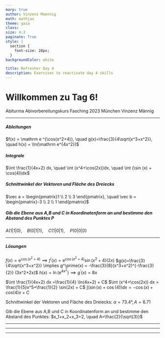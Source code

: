 ```yaml
---
marp: true
author: Vinzenz Maennig
math: mathjax
theme: gaia
class: 
size: 4:3
paginate: True
style: |
  section {
    font-size: 28px;
  }
backgroundColor: white

title: Refresher Day 4
description: Exercises to reactivate day 4 skills
---
```

# Willkommen zu Tag 6!
Abiturma Abivorbereitungskurs
Fasching 2023 München
Vinzenz Männig

---
<!--header: Wiederholung Tag 5-->
<!--footer: Abiturma Abivorbereitungskurs | Fasching 2023 München | Vinzenz Männig-->
##### Ableitungen
$f(x) = \mathrm e ^{\cos(x^2+4)}, \quad g(x)=\frac{3}{4\sqrt{x^3+x^2}}, \quad h(x) = \ln(\mathrm e^{4x^2})$

##### Integrale
$\int \frac{1}{4x+2} dx, \quad \int (x^4+\cos(2x))dx, \quad \int (\sin (x) + \cos(4))dx$

##### Schnittwinkel der Vektoren und Fläche des Dreiecks
$\vec a = \begin{pmatrix}1 \\ 2 \\ 3 \end{pmatrix}, \quad \vec b = \begin{pmatrix}-3 \\ 2 \\ 1 \end{pmatrix}$

##### Gib die Ebene aus A,B und C in Koordinatenform an und bestimme den Abstand des Punktes P
$A(1|1|0), \quad B(0|1|1), \quad C(1|0|1), \quad P(0|0|0)$ 

---
##### Lösungen
$f(x) = \mathrm e ^{\cos(x^2+4)} \implies f^\prime(x) = \mathrm e ^{\cos(x^2+4)} \sin(x^2+4) (2x)$
$g(x)=\frac{3}{4\sqrt{x^3+x^2}} \implies g^\prime(x) = -\frac{3}{8}(x^3+x^2)^{-\frac{3}{2}} (3x^2+2x)$
$h(x) = \ln(\mathrm e^{4x^2}) \implies g^\prime(x) = 8x$

$\int \frac{1}{4x+2} dx =\frac{1}{4} \ln(4x+2) + C$
$\int (x^4+\cos(2x)) dx = \frac{1}{5}x^5+\frac{1}{2} \sin(2x) + C$
$\int (\sin (x) + \cos(4)) dx = -\cos(x) + cos(4)x + C$

Schnittwinkel der Vektoren und Fläche des Dreiecks: $\alpha = 73.4°, A = 6.71$

Gib die Ebene aus A,B und C in Koordinatenform an und bestimme den Abstand des Punktes:
$x_1+x_2+x_3=2, \quad A=\frac{2}{\sqrt{3}}$

---

---

---